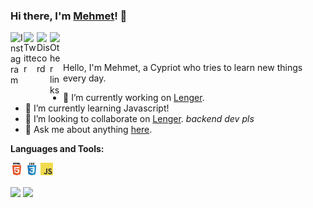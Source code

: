 <!--- SOURCE README https://github.com/anuraghazra/anuraghazra --->

### Hi there, I'm [Mehmet](https://mehmetilkman.com)! 👋

<a href="https://www.instagram.com/mehmetilkman">
  <img align="left" alt="Instagram" width="21px" src="https://raw.githubusercontent.com/baen/baen/master/asset/instagram.svg" />
</a>
<a href="https://twitter.com/ilkmancyp">
  <img align="left" alt="Twitter" width="21px" src="https://raw.githubusercontent.com/baen/baen/master/asset/twitter.svg" />
</a>
<a href="https://discord.gg/TPrpr76">
  <img align="left" alt="Discord" width="21px" src="https://raw.githubusercontent.com/baen/baen/master/asset/discord.svg" />
</a>
<a href="https://tap.bio/@bae">
  <img align="left" alt="Other links" width="21px" src="https://raw.githubusercontent.com/baen/baen/master/asset/plus.svg" />
</a>

<br />
<br />

Hello, I'm Mehmet, a Cypriot who tries to learn new things every day.

- 🔭 I’m currently working on [Lenger](https://lengercy.com).
- 🌱 I’m currently learning Javascript!
- 👯 I’m looking to collaborate on [Lenger](https://lengercy.com). *backend dev pls*
- 💬 Ask me about anything [here](https://mehmetilkman.com/ama).

**Languages and Tools:**  

<code><img height="20" src="https://raw.githubusercontent.com/github/explore/80688e429a7d4ef2fca1e82350fe8e3517d3494d/topics/html/html.png"></code>
<code><img height="20" src="https://raw.githubusercontent.com/github/explore/80688e429a7d4ef2fca1e82350fe8e3517d3494d/topics/css/css.png"></code>
<code><img height="20" src="https://raw.githubusercontent.com/github/explore/80688e429a7d4ef2fca1e82350fe8e3517d3494d/topics/javascript/javascript.png"></code>   


<a>
  <img align="center" src="https://github-readme-stats.vercel.app/api?username=ilkman&show_icons=true&include_all_commits=true&hide_border=true&layout=compact&theme=dark" />
</a>

<a>
  <img align="center" src="https://github-readme-stats.vercel.app/api/top-langs/?username=ilkman&layout=compact&hide_border=true&theme=dark" />
</a>
